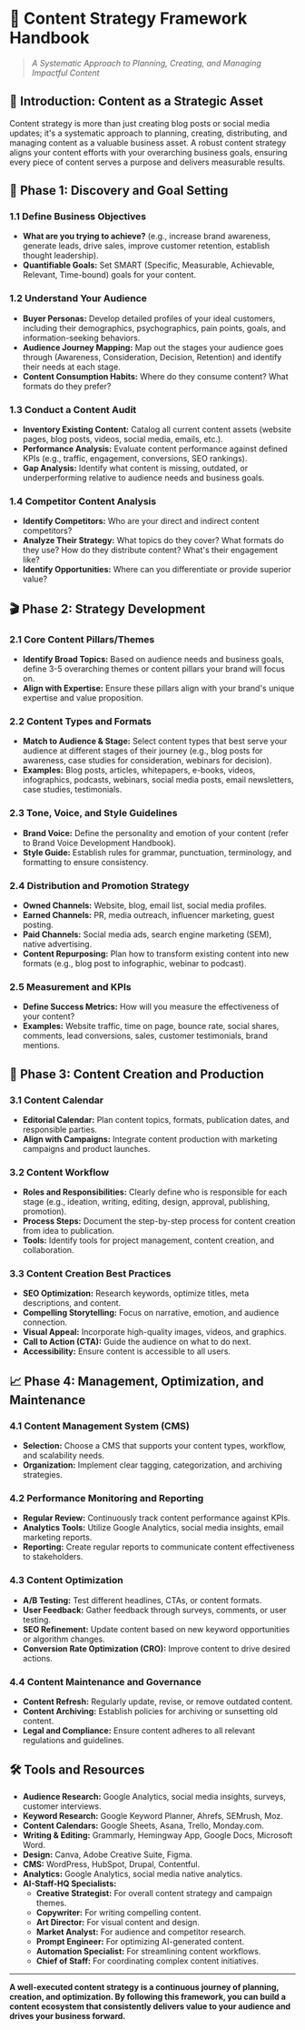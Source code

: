 # 📖 Content Strategy Framework Handbook

> _A Systematic Approach to Planning, Creating, and Managing Impactful Content_

## 🎯 Introduction: Content as a Strategic Asset

Content strategy is more than just creating blog posts or social media updates; it's a systematic approach to planning, creating, distributing, and managing content as a valuable business asset. A robust content strategy aligns your content efforts with your overarching business goals, ensuring every piece of content serves a purpose and delivers measurable results.

## 🚀 Phase 1: Discovery and Goal Setting

### 1.1 Define Business Objectives

*   **What are you trying to achieve?** (e.g., increase brand awareness, generate leads, drive sales, improve customer retention, establish thought leadership).
*   **Quantifiable Goals:** Set SMART (Specific, Measurable, Achievable, Relevant, Time-bound) goals for your content.

### 1.2 Understand Your Audience

*   **Buyer Personas:** Develop detailed profiles of your ideal customers, including their demographics, psychographics, pain points, goals, and information-seeking behaviors.
*   **Audience Journey Mapping:** Map out the stages your audience goes through (Awareness, Consideration, Decision, Retention) and identify their needs at each stage.
*   **Content Consumption Habits:** Where do they consume content? What formats do they prefer?

### 1.3 Conduct a Content Audit

*   **Inventory Existing Content:** Catalog all current content assets (website pages, blog posts, videos, social media, emails, etc.).
*   **Performance Analysis:** Evaluate content performance against defined KPIs (e.g., traffic, engagement, conversions, SEO rankings).
*   **Gap Analysis:** Identify what content is missing, outdated, or underperforming relative to audience needs and business goals.

### 1.4 Competitor Content Analysis

*   **Identify Competitors:** Who are your direct and indirect content competitors?
*   **Analyze Their Strategy:** What topics do they cover? What formats do they use? How do they distribute content? What's their engagement like?
*   **Identify Opportunities:** Where can you differentiate or provide superior value?

## 🎬 Phase 2: Strategy Development

### 2.1 Core Content Pillars/Themes

*   **Identify Broad Topics:** Based on audience needs and business goals, define 3-5 overarching themes or content pillars your brand will focus on.
*   **Align with Expertise:** Ensure these pillars align with your brand's unique expertise and value proposition.

### 2.2 Content Types and Formats

*   **Match to Audience & Stage:** Select content types that best serve your audience at different stages of their journey (e.g., blog posts for awareness, case studies for consideration, webinars for decision).
*   **Examples:** Blog posts, articles, whitepapers, e-books, videos, infographics, podcasts, webinars, social media posts, email newsletters, case studies, testimonials.

### 2.3 Tone, Voice, and Style Guidelines

*   **Brand Voice:** Define the personality and emotion of your content (refer to Brand Voice Development Handbook).
*   **Style Guide:** Establish rules for grammar, punctuation, terminology, and formatting to ensure consistency.

### 2.4 Distribution and Promotion Strategy

*   **Owned Channels:** Website, blog, email list, social media profiles.
*   **Earned Channels:** PR, media outreach, influencer marketing, guest posting.
*   **Paid Channels:** Social media ads, search engine marketing (SEM), native advertising.
*   **Content Repurposing:** Plan how to transform existing content into new formats (e.g., blog post to infographic, webinar to podcast).

### 2.5 Measurement and KPIs

*   **Define Success Metrics:** How will you measure the effectiveness of your content?
*   **Examples:** Website traffic, time on page, bounce rate, social shares, comments, lead conversions, sales, customer testimonials, brand mentions.

## 🔄 Phase 3: Content Creation and Production

### 3.1 Content Calendar

*   **Editorial Calendar:** Plan content topics, formats, publication dates, and responsible parties.
*   **Align with Campaigns:** Integrate content production with marketing campaigns and product launches.

### 3.2 Content Workflow

*   **Roles and Responsibilities:** Clearly define who is responsible for each stage (e.g., ideation, writing, editing, design, approval, publishing, promotion).
*   **Process Steps:** Document the step-by-step process for content creation from idea to publication.
*   **Tools:** Identify tools for project management, content creation, and collaboration.

### 3.3 Content Creation Best Practices

*   **SEO Optimization:** Research keywords, optimize titles, meta descriptions, and content.
*   **Compelling Storytelling:** Focus on narrative, emotion, and audience connection.
*   **Visual Appeal:** Incorporate high-quality images, videos, and graphics.
*   **Call to Action (CTA):** Guide the audience on what to do next.
*   **Accessibility:** Ensure content is accessible to all users.

## 📈 Phase 4: Management, Optimization, and Maintenance

### 4.1 Content Management System (CMS)

*   **Selection:** Choose a CMS that supports your content types, workflow, and scalability needs.
*   **Organization:** Implement clear tagging, categorization, and archiving strategies.

### 4.2 Performance Monitoring and Reporting

*   **Regular Review:** Continuously track content performance against KPIs.
*   **Analytics Tools:** Utilize Google Analytics, social media insights, email marketing reports.
*   **Reporting:** Create regular reports to communicate content effectiveness to stakeholders.

### 4.3 Content Optimization

*   **A/B Testing:** Test different headlines, CTAs, or content formats.
*   **User Feedback:** Gather feedback through surveys, comments, or user testing.
*   **SEO Refinement:** Update content based on new keyword opportunities or algorithm changes.
*   **Conversion Rate Optimization (CRO):** Improve content to drive desired actions.

### 4.4 Content Maintenance and Governance

*   **Content Refresh:** Regularly update, revise, or remove outdated content.
*   **Content Archiving:** Establish policies for archiving or sunsetting old content.
*   **Legal and Compliance:** Ensure content adheres to all relevant regulations and guidelines.

## 🛠️ Tools and Resources

*   **Audience Research:** Google Analytics, social media insights, surveys, customer interviews.
*   **Keyword Research:** Google Keyword Planner, Ahrefs, SEMrush, Moz.
*   **Content Calendars:** Google Sheets, Asana, Trello, Monday.com.
*   **Writing & Editing:** Grammarly, Hemingway App, Google Docs, Microsoft Word.
*   **Design:** Canva, Adobe Creative Suite, Figma.
*   **CMS:** WordPress, HubSpot, Drupal, Contentful.
*   **Analytics:** Google Analytics, social media native analytics.
*   **AI-Staff-HQ Specialists:**
    *   **Creative Strategist:** For overall content strategy and campaign themes.
    *   **Copywriter:** For writing compelling content.
    *   **Art Director:** For visual content and design.
    *   **Market Analyst:** For audience and competitor research.
    *   **Prompt Engineer:** For optimizing AI-generated content.
    *   **Automation Specialist:** For streamlining content workflows.
    *   **Chief of Staff:** For coordinating complex content initiatives.

---

**A well-executed content strategy is a continuous journey of planning, creation, and optimization. By following this framework, you can build a content ecosystem that consistently delivers value to your audience and drives your business forward.**